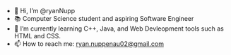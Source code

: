 - 👋 Hi, I’m @ryanNupp
- 📚 Computer Science student and aspiring Software Engineer
- 🌱 I’m currently learning C++, Java, and Web Devleopment tools such as HTML and CSS.
- 📫 How to reach me: ryan.nuppenau02@gmail.com

<!---
ryanNupp/ryanNupp is a ✨ special ✨ repository because its `README.md` (this file) appears on your GitHub profile.
You can click the Preview link to take a look at your changes.
--->
